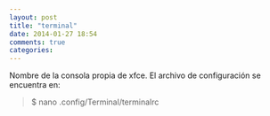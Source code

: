 ```yaml
---
layout: post
title: "terminal"
date: 2014-01-27 18:54
comments: true
categories: 
---
```

Nombre de la consola propia de xfce. El archivo de configuración se encuentra en:

>$ nano .config/Terminal/terminalrc

